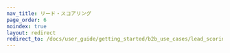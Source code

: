 ```yaml
---
nav_title: リード・スコアリング
page_order: 6
noindex: true
layout: redirect
redirect_to: /docs/user_guide/getting_started/b2b_use_cases/lead_scoring/
---
```

